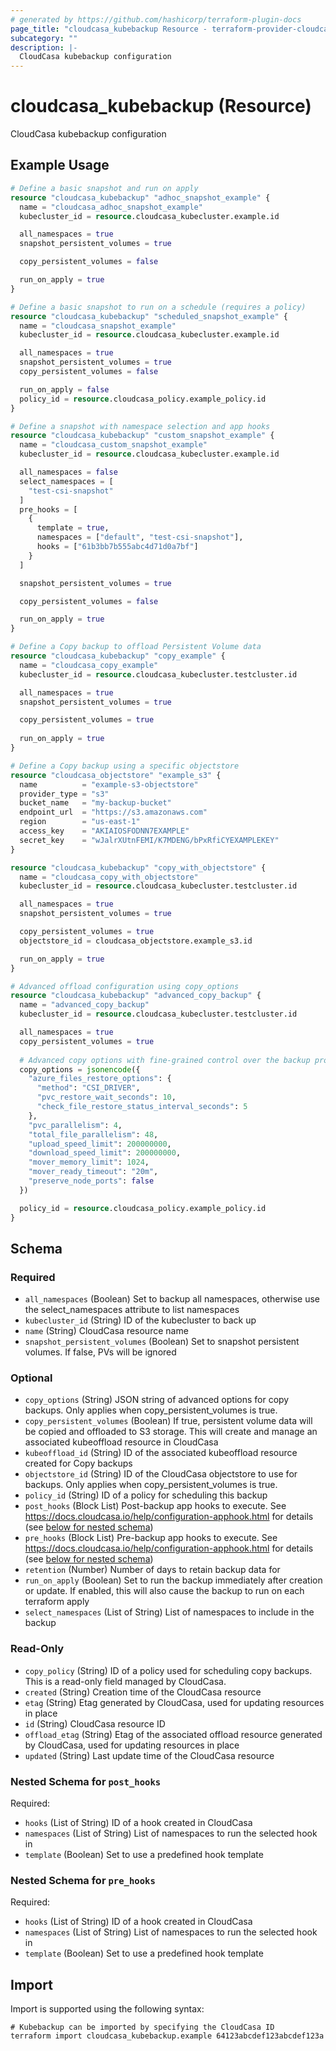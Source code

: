 ```yaml
---
# generated by https://github.com/hashicorp/terraform-plugin-docs
page_title: "cloudcasa_kubebackup Resource - terraform-provider-cloudcasa"
subcategory: ""
description: |-
  CloudCasa kubebackup configuration
---
```


# cloudcasa_kubebackup (Resource)

CloudCasa kubebackup configuration

## Example Usage

```terraform
# Define a basic snapshot and run on apply
resource "cloudcasa_kubebackup" "adhoc_snapshot_example" {
  name = "cloudcasa_adhoc_snapshot_example"
  kubecluster_id = resource.cloudcasa_kubecluster.example.id

  all_namespaces = true
  snapshot_persistent_volumes = true

  copy_persistent_volumes = false

  run_on_apply = true
}

# Define a basic snapshot to run on a schedule (requires a policy)
resource "cloudcasa_kubebackup" "scheduled_snapshot_example" {
  name = "cloudcasa_snapshot_example"
  kubecluster_id = resource.cloudcasa_kubecluster.example.id

  all_namespaces = true
  snapshot_persistent_volumes = true
  copy_persistent_volumes = false

  run_on_apply = false
  policy_id = resource.cloudcasa_policy.example_policy.id  
}

# Define a snapshot with namespace selection and app hooks
resource "cloudcasa_kubebackup" "custom_snapshot_example" {
  name = "cloudcasa_custom_snapshot_example"
  kubecluster_id = resource.cloudcasa_kubecluster.example.id

  all_namespaces = false
  select_namespaces = [
    "test-csi-snapshot"
  ]
  pre_hooks = [
    {
      template = true,
      namespaces = ["default", "test-csi-snapshot"],
      hooks = ["61b3bb7b555abc4d71d0a7bf"]
    }
  ]

  snapshot_persistent_volumes = true

  copy_persistent_volumes = false

  run_on_apply = true
}

# Define a Copy backup to offload Persistent Volume data
resource "cloudcasa_kubebackup" "copy_example" {
  name = "cloudcasa_copy_example"
  kubecluster_id = resource.cloudcasa_kubecluster.testcluster.id

  all_namespaces = true
  snapshot_persistent_volumes = true

  copy_persistent_volumes = true
  
  run_on_apply = true
}

# Define a Copy backup using a specific objectstore
resource "cloudcasa_objectstore" "example_s3" {
  name          = "example-s3-objectstore"
  provider_type = "s3"
  bucket_name   = "my-backup-bucket"
  endpoint_url  = "https://s3.amazonaws.com"
  region        = "us-east-1"
  access_key    = "AKIAIOSFODNN7EXAMPLE"
  secret_key    = "wJalrXUtnFEMI/K7MDENG/bPxRfiCYEXAMPLEKEY"
}

resource "cloudcasa_kubebackup" "copy_with_objectstore" {
  name = "cloudcasa_copy_with_objectstore"
  kubecluster_id = resource.cloudcasa_kubecluster.testcluster.id

  all_namespaces = true
  snapshot_persistent_volumes = true

  copy_persistent_volumes = true
  objectstore_id = cloudcasa_objectstore.example_s3.id

  run_on_apply = true
}

# Advanced offload configuration using copy_options
resource "cloudcasa_kubebackup" "advanced_copy_backup" {
  name = "advanced_copy_backup"
  kubecluster_id = resource.cloudcasa_kubecluster.testcluster.id

  all_namespaces = true
  copy_persistent_volumes = true
  
  # Advanced copy options with fine-grained control over the backup process
  copy_options = jsonencode({
    "azure_files_restore_options": {
      "method": "CSI_DRIVER",
      "pvc_restore_wait_seconds": 10,
      "check_file_restore_status_interval_seconds": 5
    },
    "pvc_parallelism": 4,
    "total_file_parallelism": 48,
    "upload_speed_limit": 200000000,
    "download_speed_limit": 200000000,
    "mover_memory_limit": 1024,
    "mover_ready_timeout": "20m",
    "preserve_node_ports": false
  })

  policy_id = resource.cloudcasa_policy.example_policy.id
}
```

<!-- schema generated by tfplugindocs -->
## Schema

### Required

- `all_namespaces` (Boolean) Set to backup all namespaces, otherwise use the select_namespaces attribute to list namespaces
- `kubecluster_id` (String) ID of the kubecluster to back up
- `name` (String) CloudCasa resource name
- `snapshot_persistent_volumes` (Boolean) Set to snapshot persistent volumes. If false, PVs will be ignored

### Optional

- `copy_options` (String) JSON string of advanced options for copy backups. Only applies when copy_persistent_volumes is true.
- `copy_persistent_volumes` (Boolean) If true, persistent volume data will be copied and offloaded to S3 storage. This will create and manage an associated kubeoffload resource in CloudCasa
- `kubeoffload_id` (String) ID of the associated kubeoffload resource created for Copy backups
- `objectstore_id` (String) ID of the CloudCasa objectstore to use for backups. Only applies when copy_persistent_volumes is true.
- `policy_id` (String) ID of a policy for scheduling this backup
- `post_hooks` (Block List) Post-backup app hooks to execute. See https://docs.cloudcasa.io/help/configuration-apphook.html for details (see [below for nested schema](#nestedblock--post_hooks))
- `pre_hooks` (Block List) Pre-backup app hooks to execute. See https://docs.cloudcasa.io/help/configuration-apphook.html for details (see [below for nested schema](#nestedblock--pre_hooks))
- `retention` (Number) Number of days to retain backup data for
- `run_on_apply` (Boolean) Set to run the backup immediately after creation or update. If enabled, this will also cause the backup to run on each terraform apply
- `select_namespaces` (List of String) List of namespaces to include in the backup

### Read-Only

- `copy_policy` (String) ID of a policy used for scheduling copy backups. This is a read-only field managed by CloudCasa.
- `created` (String) Creation time of the CloudCasa resource
- `etag` (String) Etag generated by CloudCasa, used for updating resources in place
- `id` (String) CloudCasa resource ID
- `offload_etag` (String) Etag of the associated offload resource generated by CloudCasa, used for updating resources in place
- `updated` (String) Last update time of the CloudCasa resource

<a id="nestedblock--post_hooks"></a>
### Nested Schema for `post_hooks`

Required:

- `hooks` (List of String) ID of a hook created in CloudCasa
- `namespaces` (List of String) List of namespaces to run the selected hook in
- `template` (Boolean) Set to use a predefined hook template


<a id="nestedblock--pre_hooks"></a>
### Nested Schema for `pre_hooks`

Required:

- `hooks` (List of String) ID of a hook created in CloudCasa
- `namespaces` (List of String) List of namespaces to run the selected hook in
- `template` (Boolean) Set to use a predefined hook template

## Import

Import is supported using the following syntax:

```shell
# Kubebackup can be imported by specifying the CloudCasa ID
terraform import cloudcasa_kubebackup.example 64123abcdef123abcdef123a
```
